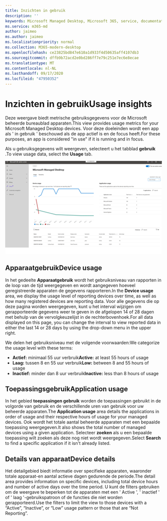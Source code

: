 ```yaml
---
title: Inzichten in gebruik
description: ''
keywords: Microsoft Managed Desktop, Microsoft 365, service, documentatie
ms.service: m365-md
author: jaimeo
ms.author: jaimeo
ms.localizationpriority: normal
ms.collection: M365-modern-desktop
ms.openlocfilehash: ce23825bd847e610a1d933f4d50635aff4107db3
ms.sourcegitcommit: dffb9b72acd2e0bd286ff7e79c251e7ec6e8ecae
ms.translationtype: MT
ms.contentlocale: nl-NL
ms.lasthandoff: 09/17/2020
ms.locfileid: "47950352"
---
```

# <a name="usage-insights"></a><span data-ttu-id="f00d4-103">Inzichten in gebruik</span><span class="sxs-lookup"><span data-stu-id="f00d4-103">Usage insights</span></span>
<span data-ttu-id="f00d4-104">Deze weergave biedt metrische gebruiksgegevens voor de Microsoft beheerde bureaublad apparaten.</span><span class="sxs-lookup"><span data-stu-id="f00d4-104">This view provides usage metrics for your Microsoft Managed Desktop devices.</span></span> <span data-ttu-id="f00d4-105">Voor deze doeleinden wordt een app als ' in gebruik ' beschouwd als de app actief is en de focus heeft.</span><span class="sxs-lookup"><span data-stu-id="f00d4-105">For these purposes, an app is considered "in use" if it is running and in focus.</span></span>

<span data-ttu-id="f00d4-106">Als u gebruiksgegevens wilt weergeven, selecteert u het tabblad **gebruik** .</span><span class="sxs-lookup"><span data-stu-id="f00d4-106">To view usage data, select the **Usage** tab.</span></span>

![Deelvenster gebruik.](../../media/insights_usage.png)

## <a name="device-usage"></a><span data-ttu-id="f00d4-111">Apparaatgebruik</span><span class="sxs-lookup"><span data-stu-id="f00d4-111">Device usage</span></span>

<span data-ttu-id="f00d4-112">In het gedeelte **Apparaatgebruik** wordt het gebruiksniveau van rapporten in de loop van de tijd weergegeven en wordt aangegeven hoeveel geregistreerde apparaten de gegevens rapporteren.</span><span class="sxs-lookup"><span data-stu-id="f00d4-112">In the **Device usage** area, we display the usage level of reporting devices over time, as well as how many registered devices are reporting data.</span></span> <span data-ttu-id="f00d4-113">Voor alle gegevens die op deze pagina worden weergegeven, kunt u het interval wijzigen om gerapporteerde gegevens weer te geven in de afgelopen 14 of 28 dagen met behulp van de vervolgkeuzelijst in de rechterbovenhoek.</span><span class="sxs-lookup"><span data-stu-id="f00d4-113">For all data displayed on this page, you can change the interval to view reported data in either the last 14 or 28 days by using the drop-down menu in the upper right.</span></span>

<span data-ttu-id="f00d4-114">We delen het gebruiksniveau met de volgende voorwaarden:</span><span class="sxs-lookup"><span data-stu-id="f00d4-114">We categorize the usage level with these terms:</span></span>

- <span data-ttu-id="f00d4-115">**Actief:** minimaal 55 uur verbruik</span><span class="sxs-lookup"><span data-stu-id="f00d4-115">**Active:** at least 55 hours of usage</span></span>
- <span data-ttu-id="f00d4-116">**Laag:** tussen 8 en 55 uur verbruik</span><span class="sxs-lookup"><span data-stu-id="f00d4-116">**Low:** between 8 and 55 hours of usage</span></span>
- <span data-ttu-id="f00d4-117">**Inactief:** minder dan 8 uur verbruik</span><span class="sxs-lookup"><span data-stu-id="f00d4-117">**Inactive:** less than 8 hours of usage</span></span>




## <a name="application-usage"></a><span data-ttu-id="f00d4-118">Toepassingsgebruik</span><span class="sxs-lookup"><span data-stu-id="f00d4-118">Application usage</span></span>

<span data-ttu-id="f00d4-119">In het gebied **toepassingen gebruik** worden de toepassingen gebruikt in de volgorde van gebruik en de verschillende uren van gebruik voor uw beheerde apparaten.</span><span class="sxs-lookup"><span data-stu-id="f00d4-119">The **Application usage** area details the applications in order of usage and their respective hours of usage for your managed devices.</span></span> <span data-ttu-id="f00d4-120">Ook wordt het totale aantal beheerde apparaten met een bepaalde toepassing weergegeven.</span><span class="sxs-lookup"><span data-stu-id="f00d4-120">It also shows the total number of managed devices using a given application.</span></span> <span data-ttu-id="f00d4-121">Selecteer **zoeken** als u een bepaalde toepassing wilt zoeken als deze nog niet wordt weergegeven.</span><span class="sxs-lookup"><span data-stu-id="f00d4-121">Select **Search** to find a specific application if it isn't already listed.</span></span>


## <a name="device-details"></a><span data-ttu-id="f00d4-122">Details van apparaat</span><span class="sxs-lookup"><span data-stu-id="f00d4-122">Device details</span></span>
<span data-ttu-id="f00d4-123">Het detailgebied biedt informatie over specifieke apparaten, waaronder totale apparaat-en aantal actieve dagen gedurende de periode.</span><span class="sxs-lookup"><span data-stu-id="f00d4-123">The detail area provides information on specific devices, including total device hours and number of active days over the time period.</span></span> <span data-ttu-id="f00d4-124">U kunt de filters gebruiken om de weergave te beperken tot de apparaten met een ' Active ', ' inactief ' of ' laag '-gebruikspatroon of de functies die niet worden gerapporteerd.</span><span class="sxs-lookup"><span data-stu-id="f00d4-124">Use the filters to limit the view to those devices with a “Active”, “Inactive”, or “Low” usage pattern or those that are “Not Reporting”.</span></span> 
